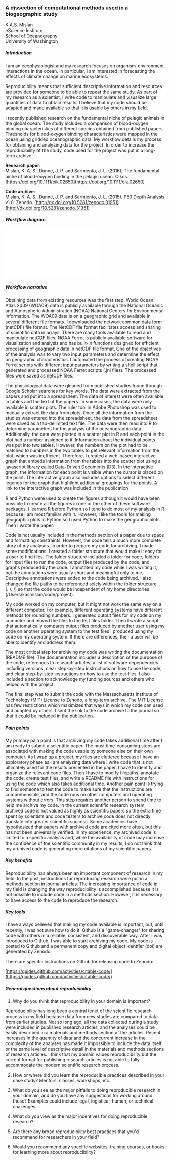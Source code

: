 ### A dissection of computational methods used in a biogeographic study

K.A.S. Mislan   
eScience Institute  
School of Oceanography  
University of Washington

##### Introduction

I am an ecophysiologist and my research focuses on organism-environment interactions in the ocean.  In particular, I am interested in forecasting the effects of climate change on marine ecosystems.

Reproducibility means that sufficient descriptive information and resources are provided for someone to be able to repeat the same study. As part of my research as a scientist, I write code to manipulate and visualize large quantities of data to obtain results. I believe that my code should be adapted and made available so that it is usable by others in my field.

I recently published research on the fundamental niche of pelagic animals in the global ocean. The study included a comparison of blood-oxygen binding characteristics of different species obtained from published papers.  Thresholds for blood-oxygen binding characteristics were mapped in the ocean using gridded oceanographic data.  My workflow details my process for obtaining and analyzing data for the project.  In order to increase the reproducibility of the study, code used for the project was put in a long-term archive.

**Research paper**:  
Mislan, K. A. S., Dunne, J. P. and Sarmiento, J. L. (2016), The fundamental niche of blood-oxygen binding in the pelagic ocean. Oikos. [https://doi.org/10.1111/oik.02650](https://doi.org/10.1111/oik.02650)

**Code archive**:  
Mislan, K. A. S., Dunne, J. P. and Sarmiento, J. L. (2015). P50 Depth Analysis v1.0. Zenodo. [http://dx.doi.org/10.5281/zenodo.31951](http://dx.doi.org/10.5281/zenodo.31951)

##### Workflow diagram

![Research Workflow](kasmislan_workflow.pdf)

##### Workflow narrative

Obtaining data from existing resources was the first step.  World Ocean Atlas 2009 (WOA09) data is publicly available through the National Oceanic and Atmospheric Administration (NOAA) National Centers for Environmental Information. The WOA09 data is on a geographic grid and available in several different file formats. I downloaded the network common data form (netCDF) file format.  The NetCDF file format facilitates access and sharing of scientific data in arrays. There are many tools available to read and manipulate netCDF files. NOAA Ferret is publicly available software for visualization and analysis and has built-in functions designed for efficient processing of geographic data in netCDF file format. One of the objectives of the analysis was to vary two input parameters and determine the effect on geographic characteristics. I automated the process of creating NOAA Ferret scripts with different input parameters by writing a shell script that generated and processed NOAA Ferret scripts (.jnl files). The processed files were saved as netCDF files.    

The physiological data were gleaned from published studies found through Google Scholar searches for key words. The data were extracted from the papers and put into a spreadsheet. The data of interest were often available in tables and the text of the papers. In some cases, the data were only available in scatter plots.  The ruler tool in Adobe Photoshop was used to manually extract the data from plots. Once all the information from the studies was entered into the spreadsheet, the data from the spreadsheet were saved as a tab-delimited text file. The data were then read into R to determine parameters for the analysis of the oceanographic data.  Additionally, the data were plotted in a scatter plot in R and each point in the plot had a number assigned to it. Information about the individual points was put into two tables. However, the numbers on the plot had to be matched to numbers in the two tables to get relevant information from the plot, which was inefficient.  Therefore, I created a web-based interactive graph that embeds information from the tables into the scatter plot using a javascript library called Data-Driven Documents (D3).  In the interactive graph, the information for each point is visible when the cursor is placed on the point.  The interactive graph also includes options to select different legends for the graph that highlight additional groupings for the points.  A link to the interactive graph was included in the publication.   

R and Python were used to create the figures although it would have been possible to create all the figures in one or the other of these software packages. I learned R before Python so I tend to do most of my analysis in R because I am most familiar with it.  However, I like the tools for making geographic plots in Python so I used Python to make the geographic plots. Then I wrote the paper.  

Code is not usually included in the methods section of a paper due to space and formatting constraints. However, the code tells a much more complete story of my analyses. In order to prepare my code for archiving, I made some modifications. I created a folder structure that would make it easy for a user to find files. The folder structure included a folder for code, folders for input files to run the code, output files produced by the code, and graphs produced by the code. I annotated my code while I was writing it, but the annotations were usually short and meaningful only to me. Descriptive annotations were added to the code being archived. I also changed the file paths to be referenced solely within the folder structure (../../) so that the code would be independent of my home directories (/Users/kasmislan/code/project).  

My code worked on my computer, but it might not work the same way on a different computer. For example, different operating systems have different methods for rounding numbers. I generated output files for my code on my computer and moved the files to the test files folder.  Then I wrote a script that automatically compares output files produced by another user using my code on another operating system to the test files I produced using my code on my operating system.  If there are differences, then a user will be able to identify and address them.

The most critical step for archiving my code was writing the documentation (README file).  The documentation includes a description of the purpose of the code, references to research articles, a list of software dependencies including versions, clear step-by-step instructions on how to use the code, and clear step-by-step instructions on how to use the test files.  I also included a section to acknowledge my funding sources and others who helped with the project.  

The final step was to submit the code with the Massachusetts Institute  of Technology (MIT) License to Zenodo, a long-term archive.  The MIT License has few restrictions which maximizes that ways in which my code can used and adapted by others.  I sent the link to the code archive to the journal so that it could be included in the publication.    

##### Pain points
My primary pain point is that archiving my code takes additional time after I am ready to submit a scientific paper.  The most time-consuming steps are associated with making the code usable by someone else on their own computer.  As I wrap up a project, my files are cluttered because I have an exploratory phase as I am analyzing data where I write code that is not ultimately used for the results presented in the paper.  I have to identify and organize the relevant code files.  Then I have to modify filepaths, annotate the code, create test files, and write a README file with instructions for using the code which also takes additional time.  Another pain point is trying to find someone to test the code to make sure that the instructions are comprehensible, and the code runs on other computers and operating systems without errors.  This step requires another person to spend time to help me archive my code.  In the current scientific research system, archived code is not valued as highly as scientific papers so the extra time spent by scientists and code testers to archive code does not directly translate into greater scientific success.  Some academics have hypothesized that papers with archived code are cited more often, but this has not been universally verified.  In my experience, my archived code is limited to a specific analysis and, while the availability of code may increase the confidence of the scientific community in my results, I do not think that my archived code is generating more citations of my scientific papers.    

##### Key benefits
Reproducibility has always been an important component of research in my field.  In the past, instructions for reproducing research were put in a methods section in journal articles. The increasing importance of code in my field is changing the way reproducibility is accomplished because it is not possible to include code in a methods section.  However, it is necessary to have access to the code to reproduce the research.

##### Key tools
I have always believed that making my code available is important, but, until recently, I was not sure how to do it. Github is a "game-changer" for sharing code with others in a reliable, consistent, and discoverable way. After I was introduced to Github, I was able to start archiving my code.  My code is posted to Github and a permanent copy and digital object identfier (doi) are generated by Zenodo.

There are specific instructions on Github for releasing code to Zenodo:  

[https://guides.github.com/activities/citable-code/](https://guides.github.com/activities/citable-code/)  

##### General questions about reproducibility

1) Why do you think that reproducibility in your domain is important?

Reproducibility has long been a central tenet of the scientific research process in my field because data from new studies are compared to data from earlier studies.  Not so long ago, all the data collected during a study were included in published research articles, and the analyses could be easily described in a materials and methods section of the articles.  Recent increases in the quantity of data and the concurrent increase in the complexity of the analyses has made it impossible to include the data itself or the same level of descriptive detail in the materials and methods sections of research articles.  I think that my domain values reproducibility but the current format for publishing research articles is not able to fully accommodate the modern scientific research process.

2) How or where did you learn the reproducible practices described in your case study? Mentors, classes, workshops, etc.

3) What do you see as the major pitfalls to doing reproducible research in your domain, and do you have any suggestions for working around these? Examples could include legal, logistical, human, or technical challenges.

4) What do you view as the major incentives for doing reproducible research?

5) Are there any broad reproducibility best practices that you'd recommend for researchers in your field?

6) Would you recommend any specific websites, training courses, or books for learning more about reproducibility?
